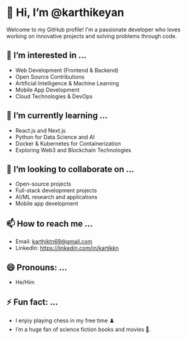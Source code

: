 # 👋 Hi, I’m @karthikeyan

Welcome to my GitHub profile! I'm a passionate developer who loves working on innovative projects and solving problems through code.

## 👀 I’m interested in ...
- Web Development (Frontend & Backend)
- Open Source Contributions
- Artificial Intelligence & Machine Learning
- Mobile App Development
- Cloud Technologies & DevOps

## 🌱 I’m currently learning ...
- React.js and Next.js
- Python for Data Science and AI
- Docker & Kubernetes for Containerization
- Exploring Web3 and Blockchain Technologies

## 💞️ I’m looking to collaborate on ...
- Open-source projects
- Full-stack development projects
- AI/ML research and applications
- Mobile app development

## 📫 How to reach me ...
- Email: karthiktn69@gmail.com
- LinkedIn: https://linkedin.com/in/kartikkn

## 😄 Pronouns: ...
- He/Him

## ⚡ Fun fact: ...
- I enjoy playing chess in my free time ♟️
- I’m a huge fan of science fiction books and movies 🚀.

<!---
kar3keyan/kar3keyan is a ✨ special ✨ repository because its `README.md` (this file) appears on your GitHub profile.
You can click the Preview link to take a look at your changes.
--->
